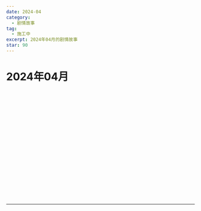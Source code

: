 ```yaml
---
date: 2024-04
category:
  - 剧情故事
tag:
  - 施工中
excerpt: 2024年04月的剧情故事
star: 90
---
```


# 2024年04月 

<EpisodeButton label="4/1　#???" badge="施工中">
</EpisodeButton>
<br>

<EpisodeButton label="4/3　#188" badge="施工中">
</EpisodeButton>
<br>

<EpisodeButton label="4/4　#189" addon="[含卫星外]" badge="施工中">
</EpisodeButton>
<br>

<EpisodeButton label="4/5　#190" badge="施工中">
</EpisodeButton>
<br>

<EpisodeButton label="4/7　#191" badge="施工中">
</EpisodeButton>
<br>

<EpisodeButton label="4/9　#192" badge="施工中">
</EpisodeButton>
<br>

<EpisodeButton label="4/10　#193" badge="施工中">
</EpisodeButton>
<br>

<EpisodeButton label="4/12　#194" badge="施工中">
</EpisodeButton>
<br>

<EpisodeButton label="4/13　#195" badge="施工中">
</EpisodeButton>
<br>

<EpisodeButton label="4/14　#196" badge="施工中">
</EpisodeButton>
<br>

<EpisodeButton label="4/23　#197" badge="施工中">
</EpisodeButton>
<br>

<EpisodeButton label="4/24　#198" badge="施工中">
</EpisodeButton>
<br>

<EpisodeButton label="4/25　#199" badge="施工中">
</EpisodeButton>
<br>

<EpisodeButton label="4/26　#200" badge="施工中">
</EpisodeButton>
<br>

<EpisodeButton label="4/27　#200.5" addon="[卫星外]" badge="施工中">
</EpisodeButton>
<br>

<EpisodeButton label="4/28　#201" badge="施工中">
</EpisodeButton>
<br>

<EpisodeButton label="4/30　#202" badge="施工中">
</EpisodeButton>
<br>

---

<script setup>
  import EpisodeButton from "@EpisodeButton"
</script>